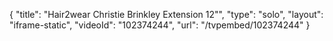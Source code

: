 {
    "title": "Hair2wear Christie Brinkley Extension  12\"",
    "type": "solo",
    "layout": "iframe-static",
    "videoId": "102374244",
    "url": "\/tvpembed\/102374244"
}